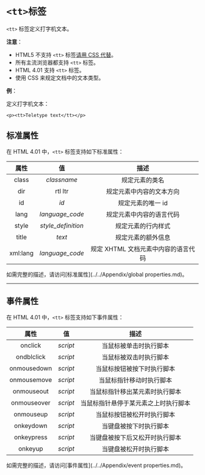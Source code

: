 # `<tt>标签`

`<tt>` 标签定义打字机文本。

**注意**：

- HTML5 不支持 `<tt>` 标签[请用 CSS 代替](../../../CSS)。
- 所有主流浏览器都支持 `<tt>` 标签。
- HTML 4.01 支持 `<tt>` 标签。
- 使用 CSS 来规定文档中的文本类型。

**例**：

定义打字机文本：

```
<p><tt>Teletype text</tt></p>
```

## 标准属性

在 HTML 4.01 中，`<tt>` 标签支持如下标准属性：

|   属性   |         值         |                描述                 |
| :------: | :----------------: | :---------------------------------: |
|  class   |    *classname*     |           规定元素的类名            |
|   dir    |      rtl ltr       |      规定元素中内容的文本方向       |
|    id    |        *id*        |          规定元素的唯一 id          |
|   lang   |  *language_code*   |      规定元素中内容的语言代码       |
|  style   | *style_definition* |         规定元素的行内样式          |
|  title   |       *text*       |         规定元素的额外信息          |
| xml:lang |  *language_code*   | 规定 XHTML 文档元素中内容的语言代码 |

如需完整的描述，请访问[标准属性](../../Appendix/global properties.md)。

------

## 事件属性

在 HTML 4.01 中，`<tt>` 标签支持如下事件属性：

|    属性     |    值    |                 描述                 |
| :---------: | :------: | :----------------------------------: |
|   onclick   | *script* |        当鼠标被单击时执行脚本        |
| ondblclick  | *script* |        当鼠标被双击时执行脚本        |
| onmousedown | *script* |      当鼠标按钮被按下时执行脚本      |
| onmousemove | *script* |       当鼠标指针移动时执行脚本       |
| onmouseout  | *script* |    当鼠标指针移出某元素时执行脚本    |
| onmouseover | *script* | 当鼠标指针悬停于某元素之上时执行脚本 |
|  onmouseup  | *script* |      当鼠标按钮被松开时执行脚本      |
|  onkeydown  | *script* |        当键盘被按下时执行脚本        |
| onkeypress  | *script* |    当键盘被按下后又松开时执行脚本    |
|   onkeyup   | *script* |        当键盘被松开时执行脚本        |

如需完整的描述，请访问[事件属性](../../Appendix/event properties.md)。

